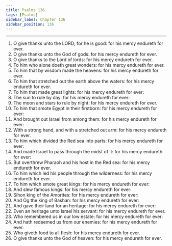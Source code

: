 ```yaml
---
title: Psalms 136
tags: [Psalms]
sidebar_label: Chapter 136
sidebar_position: 136
---
```


---
1. O give thanks unto the LORD; for he is good: for his mercy endureth for ever.
2. O give thanks unto the God of gods: for his mercy endureth for ever.
3. O give thanks to the Lord of lords: for his mercy endureth for ever.
4. To him who alone doeth great wonders: for his mercy endureth for ever.
5. To him that by wisdom made the heavens: for his mercy endureth for ever.
6. To him that stretched out the earth above the waters: for his mercy endureth for ever.
7. To him that made great lights: for his mercy endureth for ever:
8. The sun to rule by day: for his mercy endureth for ever:
9. The moon and stars to rule by night: for his mercy endureth for ever.
10. To him that smote Egypt in their firstborn: for his mercy endureth for ever:
11. And brought out Israel from among them: for his mercy endureth for ever:
12. With a strong hand, and with a stretched out arm: for his mercy endureth for ever.
13. To him which divided the Red sea into parts: for his mercy endureth for ever:
14. And made Israel to pass through the midst of it: for his mercy endureth for ever:
15. But overthrew Pharaoh and his host in the Red sea: for his mercy endureth for ever.
16. To him which led his people through the wilderness: for his mercy endureth for ever.
17. To him which smote great kings: for his mercy endureth for ever:
18. And slew famous kings: for his mercy endureth for ever:
19. Sihon king of the Amorites: for his mercy endureth for ever:
20. And Og the king of Bashan: for his mercy endureth for ever:
21. And gave their land for an heritage: for his mercy endureth for ever:
22. Even an heritage unto Israel his servant: for his mercy endureth for ever.
23. Who remembered us in our low estate: for his mercy endureth for ever:
24. And hath redeemed us from our enemies: for his mercy endureth for ever.
25. Who giveth food to all flesh: for his mercy endureth for ever.
26. O give thanks unto the God of heaven: for his mercy endureth for ever.